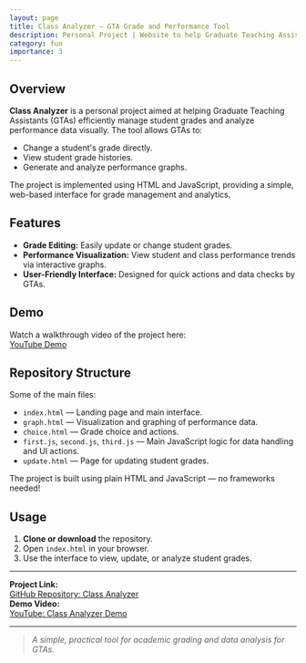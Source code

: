 ```yaml
---
layout: page
title: Class Analyzer — GTA Grade and Performance Tool
description: Personal Project | Website to help Graduate Teaching Assistants (GTAs) manage, change, and analyze student grades using interactive graphs.
category: fun
importance: 3
---
```


## Overview

**Class Analyzer** is a personal project aimed at helping Graduate Teaching Assistants (GTAs) efficiently manage student grades and analyze performance data visually. The tool allows GTAs to:
- Change a student's grade directly.
- View student grade histories.
- Generate and analyze performance graphs.

The project is implemented using HTML and JavaScript, providing a simple, web-based interface for grade management and analytics.

## Features

- **Grade Editing:** Easily update or change student grades.
- **Performance Visualization:** View student and class performance trends via interactive graphs.
- **User-Friendly Interface:** Designed for quick actions and data checks by GTAs.

## Demo

Watch a walkthrough video of the project here:  
[YouTube Demo](https://www.youtube.com/watch?v=-EFIhJOTr34)

## Repository Structure

Some of the main files:
- `index.html` — Landing page and main interface.
- `graph.html` — Visualization and graphing of performance data.
- `choice.html` — Grade choice and actions.
- `first.js`, `second.js`, `third.js` — Main JavaScript logic for data handling and UI actions.
- `update.html` — Page for updating student grades.

The project is built using plain HTML and JavaScript — no frameworks needed!

## Usage

1. **Clone or download** the repository.
2. Open `index.html` in your browser.
3. Use the interface to view, update, or analyze student grades.

---

**Project Link:**  
[GitHub Repository: Class Analyzer](https://github.com/pinakirm/Class-Analyzer)  
**Demo Video:**  
[YouTube: Class Analyzer Demo](https://www.youtube.com/watch?v=-EFIhJOTr34)

---

> _A simple, practical tool for academic grading and data analysis for GTAs._
